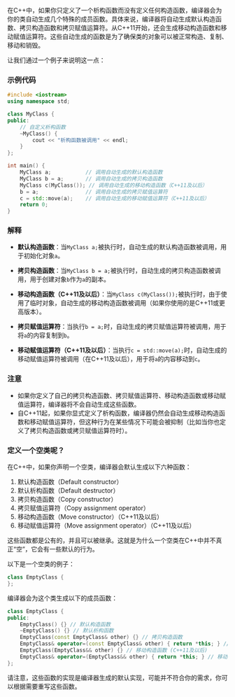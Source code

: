 

在C++中，如果你只定义了一个析构函数而没有定义任何构造函数，编译器会为你的类自动生成几个特殊的成员函数。具体来说，编译器将自动生成默认构造函数、拷贝构造函数和拷贝赋值运算符。从C++11开始，还会生成移动构造函数和移动赋值运算符。这些自动生成的函数是为了确保类的对象可以被正常构造、复制、移动和销毁。

让我们通过一个例子来说明这一点：

### 示例代码

```cpp
#include <iostream>
using namespace std;

class MyClass {
public:
    // 自定义析构函数
    ~MyClass() {
        cout << "析构函数被调用" << endl;
    }
};

int main() {
    MyClass a;           // 调用自动生成的默认构造函数
    MyClass b = a;       // 调用自动生成的拷贝构造函数
    MyClass c(MyClass()); // 调用自动生成的移动构造函数（C++11及以后）
    b = a;               // 调用自动生成的拷贝赋值运算符
    c = std::move(a);    // 调用自动生成的移动赋值运算符（C++11及以后）
    return 0;
}
```

### 解释

- **默认构造函数**：当`MyClass a;`被执行时，自动生成的默认构造函数被调用，用于初始化对象`a`。

- **拷贝构造函数**：当`MyClass b = a;`被执行时，自动生成的拷贝构造函数被调用，用于创建对象`b`作为`a`的副本。

- **移动构造函数（C++11及以后）**：当`MyClass c(MyClass());`被执行时，由于使用了临时对象，自动生成的移动构造函数被调用（如果你使用的是C++11或更高版本）。

- **拷贝赋值运算符**：当执行`b = a;`时，自动生成的拷贝赋值运算符被调用，用于将`a`的内容复制到`b`。

- **移动赋值运算符（C++11及以后）**：当执行`c = std::move(a);`时，自动生成的移动赋值运算符被调用（在C++11及以后），用于将`a`的内容移动到`c`。

### 注意

- 如果你定义了自己的拷贝构造函数、拷贝赋值运算符、移动构造函数或移动赋值运算符，编译器将不会自动生成这些函数。
- 自C++11起，如果你显式定义了析构函数，编译器仍然会自动生成移动构造函数和移动赋值运算符，但这种行为在某些情况下可能会被抑制（比如当你也定义了拷贝构造函数或拷贝赋值运算符时）。

### 定义一个空类呢？

在C++中，如果你声明一个空类，编译器会默认生成以下六种函数：

1. 默认构造函数（Default constructor）
2. 默认析构函数（Default destructor）
3. 拷贝构造函数（Copy constructor）
4. 拷贝赋值运算符（Copy assignment operator）
5. 移动构造函数（Move constructor）（C++11及以后）
6. 移动赋值运算符（Move assignment operator）（C++11及以后）

这些函数都是公有的，并且可以被继承。这就是为什么一个空类在C++中并不真正“空”，它会有一些默认的行为。

以下是一个空类的例子：

```cpp
class EmptyClass {
};
```

编译器会为这个类生成以下的成员函数：

```cpp
class EmptyClass {
public:
    EmptyClass() {} // 默认构造函数
    ~EmptyClass() {} // 默认析构函数
    EmptyClass(const EmptyClass& other) {} // 拷贝构造函数
    EmptyClass& operator=(const EmptyClass& other) { return *this; } // 拷贝赋值运算符
    EmptyClass(EmptyClass&& other) {} // 移动构造函数 (C++11及以后)
    EmptyClass& operator=(EmptyClass&& other) { return *this; } // 移动赋值运算符 (C++11及以后)
};
```

请注意，这些函数的实现是编译器生成的默认实现，可能并不符合你的需求，你可以根据需要重写这些函数。